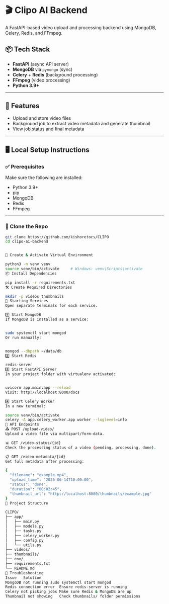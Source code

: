 # 🎬 Clipo AI Backend

A FastAPI-based video upload and processing backend using MongoDB, Celery, Redis, and FFmpeg.

## 📦 Tech Stack

- **FastAPI** (async API server)
- **MongoDB** via `pymongo` (sync)
- **Celery** + **Redis** (background processing)
- **FFmpeg** (video processing)
- **Python 3.9+**

---

## 🚀 Features

- Upload and store video files
- Background job to extract video metadata and generate thumbnail
- View job status and final metadata

---

## 🖥️ Local Setup Instructions

### ✅ Prerequisites

Make sure the following are installed:

- Python 3.9+
- pip
- MongoDB
- Redis
- FFmpeg

---

### 📁 Clone the Repo

```bash
git clone https://github.com/kishoretocs/CLIPO
cd clipo-ai-backend


🧪 Create & Activate Virtual Environment

python3 -m venv venv
source venv/bin/activate     # Windows: venv\Scripts\activate
📦 Install Dependencies

pip install -r requirements.txt
🛠️ Create Required Directories

mkdir -p videos thumbnails
🧱 Starting Services
Open separate terminals for each service.

1️⃣ Start MongoDB
If MongoDB is installed as a service:


sudo systemctl start mongod
Or run manually:


mongod --dbpath ~/data/db
2️⃣ Start Redis

redis-server
3️⃣ Start FastAPI Server
In your project folder with virtualenv activated:


uvicorn app.main:app --reload
Visit: http://localhost:8000/docs

4️⃣ Start Celery Worker
In a new terminal:

source venv/bin/activate
celery -A app.celery_worker.app worker --loglevel=info
🧪 API Endpoints
📤 POST /upload-video/
Upload a video file via multipart/form-data.

📊 GET /video-status/{id}
Check the processing status of a video (pending, processing, done).

📋 GET /video-metadata/{id}
Get full metadata after processing:

{
  "filename": "example.mp4",
  "upload_time": "2025-06-14T10:00:00",
  "status": "done",
  "duration": "00:02:45",
  "thumbnail_url": "http://localhost:8000/thumbnails/example.jpg"
}
🧾 Project Structure

CLIPO/
├── app/
│   ├── main.py
│   ├── models.py
│   ├── tasks.py
│   ├── celery_worker.py
│   ├── config.py
│   └── utils.py
├── videos/
├── thumbnails/
├── env/
├── requirements.txt
└── README.md
🐞 Troubleshooting
Issue	Solution
MongoDB not running	sudo systemctl start mongod
Redis connection error	Ensure redis-server is running
Celery not picking jobs	Make sure Redis & MongoDB are up
Thumbnail not showing	Check thumbnails/ folder permissions

```
